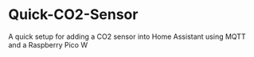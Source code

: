 # Quick-CO2-Sensor
A quick setup for adding a CO2 sensor into Home Assistant using MQTT and a Raspberry Pico W
